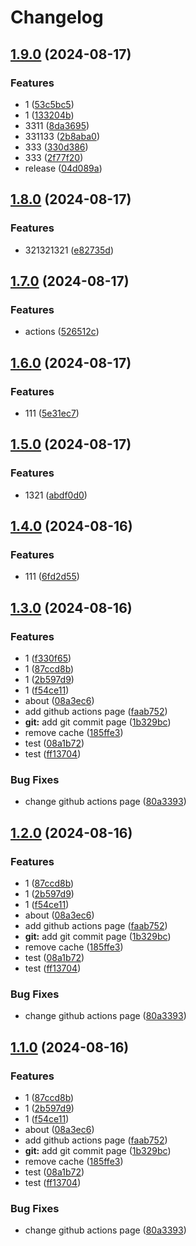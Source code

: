 # Changelog

## [1.9.0](https://github.com/1739616529/code.pianist/compare/code.pianist-v1.8.0...code.pianist-v1.9.0) (2024-08-17)


### Features

* 1 ([53c5bc5](https://github.com/1739616529/code.pianist/commit/53c5bc5cfb346cc015d88a0dd209c46086d92517))
* 1 ([133204b](https://github.com/1739616529/code.pianist/commit/133204b6e2deb2fbdbadbdb8bda00a5e6b5b0933))
* 3311 ([8da3695](https://github.com/1739616529/code.pianist/commit/8da3695c21df2a77a2f2a68232c99fe2f371f458))
* 331133 ([2b8aba0](https://github.com/1739616529/code.pianist/commit/2b8aba0f315e718e51f50abde70fc971f0edbed7))
* 333 ([330d386](https://github.com/1739616529/code.pianist/commit/330d386830cd11e42f3f0b8c975286ac8a5afb49))
* 333 ([2f77f20](https://github.com/1739616529/code.pianist/commit/2f77f20bb3d7f15231658d96ff7146efd3b1da65))
* release ([04d089a](https://github.com/1739616529/code.pianist/commit/04d089afecf6270e93e14f6b43c283b76d2123ea))

## [1.8.0](https://github.com/1739616529/code.pianist/compare/code.pianist-v1.7.0...code.pianist-v1.8.0) (2024-08-17)


### Features

* 321321321 ([e82735d](https://github.com/1739616529/code.pianist/commit/e82735d0e436c97dafd646efdf7c08e6bcce4b3e))

## [1.7.0](https://github.com/1739616529/code.pianist/compare/code.pianist-v1.6.0...code.pianist-v1.7.0) (2024-08-17)


### Features

* actions ([526512c](https://github.com/1739616529/code.pianist/commit/526512c2a722b94c45538bc859f3ac59e596f445))

## [1.6.0](https://github.com/1739616529/code.pianist/compare/code.pianist-v1.5.0...code.pianist-v1.6.0) (2024-08-17)


### Features

* 111 ([5e31ec7](https://github.com/1739616529/code.pianist/commit/5e31ec70c68863a000f7d58c07eb0a291a62cff1))

## [1.5.0](https://github.com/1739616529/code.pianist/compare/code.pianist-v1.4.0...code.pianist-v1.5.0) (2024-08-17)


### Features

* 1321 ([abdf0d0](https://github.com/1739616529/code.pianist/commit/abdf0d00f36b9ccf6824841a5ca451c07ad41b69))

## [1.4.0](https://github.com/1739616529/code.pianist/compare/code.pianist-v1.3.0...code.pianist-v1.4.0) (2024-08-16)


### Features

* 111 ([6fd2d55](https://github.com/1739616529/code.pianist/commit/6fd2d55d6b7a0a52ad69d0bd515ca08f427808dd))

## [1.3.0](https://github.com/1739616529/code.pianist/compare/code.pianist-v1.2.0...code.pianist-v1.3.0) (2024-08-16)


### Features

* 1 ([f330f65](https://github.com/1739616529/code.pianist/commit/f330f659ea726b66ba66b9c2fda3aac437bf318c))
* 1 ([87ccd8b](https://github.com/1739616529/code.pianist/commit/87ccd8b86a6ae57b57aac82c2d5daff443c2f9c0))
* 1 ([2b597d9](https://github.com/1739616529/code.pianist/commit/2b597d9131f8c0be5c8bba70fd6e8a1248c86d66))
* 1 ([f54ce11](https://github.com/1739616529/code.pianist/commit/f54ce11bba1c159a9c2253506258e3d5091d6882))
* about ([08a3ec6](https://github.com/1739616529/code.pianist/commit/08a3ec6b84ccfd2ee26e5ed8de9a21bcdadc489e))
* add github actions page ([faab752](https://github.com/1739616529/code.pianist/commit/faab7520155c615992d1a409269b9b8d41064e42))
* **git:** add git commit page ([1b329bc](https://github.com/1739616529/code.pianist/commit/1b329bc5ed056b888276b8a55d4fb5ca0be2d17a))
* remove cache ([185ffe3](https://github.com/1739616529/code.pianist/commit/185ffe3a3085a77ff6760c0f6a866f394edc0b9e))
* test ([08a1b72](https://github.com/1739616529/code.pianist/commit/08a1b72c080e746566dded217f847cea40f07fdb))
* test ([ff13704](https://github.com/1739616529/code.pianist/commit/ff1370461aa15f365071af0f7622dd080746dd3f))


### Bug Fixes

* change github actions page ([80a3393](https://github.com/1739616529/code.pianist/commit/80a33930bead931cd10d1ff9d0a0a50bc89d5877))

## [1.2.0](https://github.com/1739616529/code.pianist/compare/code.pianist-v1.1.0...code.pianist-v1.2.0) (2024-08-16)


### Features

* 1 ([87ccd8b](https://github.com/1739616529/code.pianist/commit/87ccd8b86a6ae57b57aac82c2d5daff443c2f9c0))
* 1 ([2b597d9](https://github.com/1739616529/code.pianist/commit/2b597d9131f8c0be5c8bba70fd6e8a1248c86d66))
* 1 ([f54ce11](https://github.com/1739616529/code.pianist/commit/f54ce11bba1c159a9c2253506258e3d5091d6882))
* about ([08a3ec6](https://github.com/1739616529/code.pianist/commit/08a3ec6b84ccfd2ee26e5ed8de9a21bcdadc489e))
* add github actions page ([faab752](https://github.com/1739616529/code.pianist/commit/faab7520155c615992d1a409269b9b8d41064e42))
* **git:** add git commit page ([1b329bc](https://github.com/1739616529/code.pianist/commit/1b329bc5ed056b888276b8a55d4fb5ca0be2d17a))
* remove cache ([185ffe3](https://github.com/1739616529/code.pianist/commit/185ffe3a3085a77ff6760c0f6a866f394edc0b9e))
* test ([08a1b72](https://github.com/1739616529/code.pianist/commit/08a1b72c080e746566dded217f847cea40f07fdb))
* test ([ff13704](https://github.com/1739616529/code.pianist/commit/ff1370461aa15f365071af0f7622dd080746dd3f))


### Bug Fixes

* change github actions page ([80a3393](https://github.com/1739616529/code.pianist/commit/80a33930bead931cd10d1ff9d0a0a50bc89d5877))

## [1.1.0](https://github.com/1739616529/code.pianist/compare/code.pianist-v1.0.0...code.pianist-v1.1.0) (2024-08-16)


### Features

* 1 ([87ccd8b](https://github.com/1739616529/code.pianist/commit/87ccd8b86a6ae57b57aac82c2d5daff443c2f9c0))
* 1 ([2b597d9](https://github.com/1739616529/code.pianist/commit/2b597d9131f8c0be5c8bba70fd6e8a1248c86d66))
* 1 ([f54ce11](https://github.com/1739616529/code.pianist/commit/f54ce11bba1c159a9c2253506258e3d5091d6882))
* about ([08a3ec6](https://github.com/1739616529/code.pianist/commit/08a3ec6b84ccfd2ee26e5ed8de9a21bcdadc489e))
* add github actions page ([faab752](https://github.com/1739616529/code.pianist/commit/faab7520155c615992d1a409269b9b8d41064e42))
* **git:** add git commit page ([1b329bc](https://github.com/1739616529/code.pianist/commit/1b329bc5ed056b888276b8a55d4fb5ca0be2d17a))
* remove cache ([185ffe3](https://github.com/1739616529/code.pianist/commit/185ffe3a3085a77ff6760c0f6a866f394edc0b9e))
* test ([08a1b72](https://github.com/1739616529/code.pianist/commit/08a1b72c080e746566dded217f847cea40f07fdb))
* test ([ff13704](https://github.com/1739616529/code.pianist/commit/ff1370461aa15f365071af0f7622dd080746dd3f))


### Bug Fixes

* change github actions page ([80a3393](https://github.com/1739616529/code.pianist/commit/80a33930bead931cd10d1ff9d0a0a50bc89d5877))
